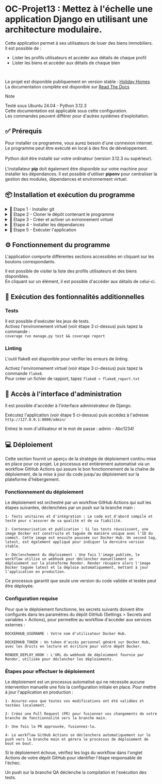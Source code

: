 # OC-Projet13 : Mettez à l'échelle une application Django en utilisant une architecture modulaire.

Cette application permet à ses utilisateurs de louer des biens immobiliers.<br>
Il est possible de :<br>
- Lister les profils utilisateurs et accéder aux détails de chaque profil <br>
- Lister les biens et accéder aux détails de chaque bien <br>
<br>

Le projet est disponible publiquement en version stable : [Holiday Homes](https://oc-projet13-latest.onrender.com/)<br>
La documentation complète est disponible sur [Read The Docs](https://gg-oc-projet13.readthedocs.io/fr/latest/index.html)<br>

> [!NOTE]
> Testé sous Ubuntu 24.04 - Python 3.12.3<br>
> Cette documentation est applicable sous cette configuration.<br>
> Les commandes peuvent différer pour d'autres systèmes d'exploitation.

## ✅ Prérequis

Pour installer ce programme, vous aurez besoin d'une connexion internet.<br>
Le programme peut être exécuté en local à des fins de développement.<br>
<br>
Python doit être installé sur votre ordinateur (version 3.12.3 ou supérieur).<br>
<br>
L'installateur **pip** doit également être disponible sur votre machine pour installer les dépendances.
Il est possible d'utiliser **pipenv** pour centraliser la gestion des modules, dépendances et environnement virtuel.

## 📦 Installation et exécution du programme

<details>
<summary>📍 Etape 1 - Installer git</summary><br>

Pour télécharger ce programme, vérifiez que git est bien installé sur votre poste.<br>
Vous pouvez l'installer en suivant les instructions fournies sur le site [git-scm.com](https://git-scm.com/book/fr/v2/D%C3%A9marrage-rapide-Installation-de-Git)

</details>

<details>
<summary>📍 Etape 2 - Cloner le dépôt contenant le programme</summary><br>


Placez-vous dans le dossier souhaité et utilisez la commande suivante :

``git clone https://github.com/Guillaume-Gillon/OC_Projet13.git``

</details>

<details>
<summary>📍 Etape 3 - Créer et activer un evironnement virtuel</summary><br>

Créez un environnement virtuel avec la commande<br>
``python3 -m venv env``<br>

Activez cet environnement avec la commande<br>
``source env/bin/activate``

</details>

<details>
<summary>📍 Etape 4 - Installer les dépendances</summary><br>

Pour que ce programme s'exécute, vous aurez besoin de plusieurs packages additionnels listés dans le fichier requirements.txt.<br>

Exécutez la commande <br>
``pip install -r requirements.txt``

</details>

<details>
<summary>📍 Etape 5 - Exécuter l'application</summary><br>

Exécutez les commandes suivantes :<br>
``python3 manage.py collectstatic --noinput``<br>
``RENDER_EXTERNAL_HOSTNAME="127.0.0.1" python3 manage.py runserver``

Ouvrez votre navigateur et tapez dans la barre d'adresse :
``127.0.0.1:8000``

</details>

## ⚙️ Fonctionnement du programme

L'application comporte différentes sections accessibles en cliquant sur les boutons correspondants.
<br>

Il est possible de visiter la liste des profils utilisateurs et des biens disponibles.<br>
En cliquant sur un élément, il est possible d'accéder aux détails de celui-ci.

## 🚀 Exécution des fontionnalités additionnelles

### Tests
Il est possible d'exécuter les jeux de tests.<br>
Activez l'environnement virtuel (voir étape 3 ci-dessus) puis tapez la commande :<br>
``coverage run manage.py test && coverage report``

### Linting

L'outil flake8 est disponible pour vérifier les erreurs de linting.

Activez l'environnement virtuel (voir étape 3 ci-dessus) puis tapez la commande ``flake8``.<br>
Pour créer un fichier de rapport, tapez ``flake8 > flake8_report.txt``

## 🔐 Accès à l'interface d'administration

Il est possible d'accéder à l'interface administrateur de Django.

Exécutez l'application (voir étape 5 ci-dessus) puis accédez à l'adresse ``http://127.0.0.1:8000/admin/``

Entrez le nom d'utilisateur et le mot de passe : admin - Abc1234!

## 💻 Déploiement

Cette section fournit un aperçu de la stratégie de déploiement continu mise en place pour ce projet. Le processus est entièrement automatisé via un workflow GitHub Actions qui assure le bon fonctionnement de la chaîne de déploiement, de la mise à jour du code jusqu'au déploiement sur la plateforme d'hébergement.

### Fonctionnement du déploiement

Le déploiement est orchestré par un workflow GitHub Actions qui suit les étapes suivantes, déclenchées par un push sur la branche main :

    1- Tests unitaires et d'intégration : Le code est d'abord compilé et testé pour s'assurer de sa qualité et de sa fiabilité.

    2- Conteneurisation et publication : Si les tests réussissent, une image Docker est construite et taguée de manière unique avec l'ID du commit. Cette image est ensuite poussée sur Docker Hub. Un second tag, latest, est également appliqué pour indiquer la dernière version stable.

    3- Déclenchement du déploiement : Une fois l'image publiée, le workflow utilise un webhook pour déclencher manuellement un déploiement sur la plateforme Render. Render récupère alors l'image Docker taguée latest et la déploie automatiquement, mettant à jour l'application en production.

Ce processus garantit que seule une version du code validée et testée peut être déployée.

### Configuration requise

Pour que le déploiement fonctionne, les secrets suivants doivent être configurés dans les paramètres du dépôt GitHub (Settings > Secrets and variables > Actions), pour permettre au workflow d'accéder aux services externes :

    DOCKERHUB_USERNAME : Votre nom d'utilisateur Docker Hub.

    DOCKERHUB_TOKEN : Un token d'accès personnel généré sur Docker Hub, avec les droits en lecture et écriture pour votre dépôt Docker.

    RENDER_DEPLOY_HOOK : L'URL du webhook de déploiement fournie par Render, utilisée pour déclencher les déploiements.

### Étapes pour effectuer le déploiement

Le déploiement est un processus automatisé qui ne nécessite aucune intervention manuelle une fois la configuration initiale en place.
Pour mettre à jour l'application en production :

    1- Assurez-vous que toutes vos modifications ont été validées et testées localement.

    2- Créez une Pull Request (PR) pour fusionner vos changements de votre branche de fonctionnalité vers la branche main.

    3- Une fois la PR approuvée, fusionnez-la.

    4- Le workflow GitHub Actions se déclenchera automatiquement sur le push vers la branche main et gérera le processus de déploiement de bout en bout.

Si le déploiement échoue, vérifiez les logs du workflow dans l'onglet Actions de votre dépôt GitHub pour identifier l'étape responsable de l'échec.

Un push sur la branche QA déclenche la compilation et l'exécution des tests.